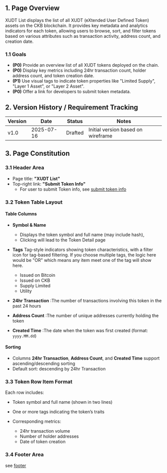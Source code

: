 ## 1. Page Overview

XUDT List displays the list of all XUDT (eXtended User Defined Token) assets on the CKB blockchain. It provides key metadata and analytics indicators for each token, allowing users to browse, sort, and filter tokens based on various attributes such as transaction activity, address count, and creation date.

### 1.1 Goals

* **(P0)** Provide an overview list of all XUDT tokens deployed on the chain.
* **(P0)** Display key metrics including 24hr transaction count, holder address count, and token creation date.
* **(P1)** Use visual tags to indicate token properties like "Limited Supply", "Layer 1 Asset", or "Layer 2 Asset".
* **(P0)** Offer a link for developers to submit token metadata.

## 2. Version History / Requirement Tracking

| Version | Date       | Status  | Notes                                   |
| ------- | ---------- | ------- | --------------------------------------- |
| v1.0    | 2025-07-16 | Drafted | Initial version based on wireframe      |

## 3. Page Constitution

### 3.1 Header Area

* Page title: **"XUDT List"**
* Top-right link: **"Submit Token Info"**
  * For user to submit Token info, see [submit token info](../../UserStories/Submit%20Token%20Info.md)


### 3.2 Token Table Layout

#### Table Columns

-  **Symbol & Name** 
   -  Displays the token symbol and full name (may include hash),
   -  Clicking will lead to the Token Detail page
- **Tags** Tag-style indicators showing token characteristics, with a filter icon for tag-based filtering. If you choose multiple tags, the logic here would be "OR" which means any item meet one of the tag will show here.
  - Issued on Bitcoin
  - Issued on CKB
  - Supply Limited
  - Utility

- **24hr Transaction** :The number of transactions involving this token in the past 24 hours
- **Address Count** :The number of unique addresses currently holding the token 
- **Created Time** :The date when the token was first created (format: `yyyy.MM.dd`)

#### Sorting

* Columns **24hr Transaction**, **Address Count**, and **Created Time** support ascending/descending sorting
* Default sort: descending by 24hr Transaction

### 3.3 Token Row Item Format

Each row includes:

* Token symbol and full name (shown in two lines)
* One or more tags indicating the token’s traits
* Corresponding metrics:

  * 24hr transaction volume
  * Number of holder addresses
  * Date of token creation


### 3.4 Footer Area

see [footer](../../GeneralComponents/Footer.md)